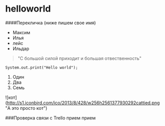 # helloworld
####Перекличка (ниже пишем свое имя)
- Максим
- Илья
- лейс
- Ильдар

> "С большой силой приходит и большая отвественность"

`System.out.print("Hello world");`

1. Один
2. Два
7. Семь

![кот] (http://s1.iconbird.com/ico/2013/8/428/w256h2561377930292cattied.png "А это просто кот")

###Проверка связи с Trello
прием прием
